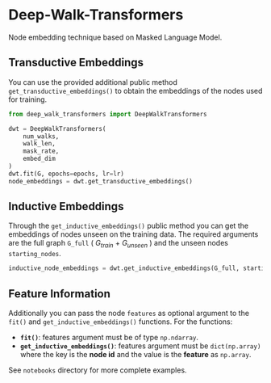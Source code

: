 # Deep-Walk-Transformers
Node embedding technique based on Masked Language Model.

**Transductive Embeddings**
----------------------------------------------------------------

You can use the provided additional public method `get_transductive_embeddings()` to obtain the embeddings of the nodes used for training.

```python
from deep_walk_transformers import DeepWalkTransformers

dwt = DeepWalkTransformers(
    num_walks,
    walk_len,
    mask_rate,
    embed_dim
)
dwt.fit(G, epochs=epochs, lr=lr)
node_embeddings = dwt.get_transductive_embeddings()
```
**Inductive Embeddings**
----------------------------------------------------------------

Through the `get_inductive_embeddings()` public method you can get the embeddings of nodes unseen on the training data. The required arguments are the full graph `G_full` ( $G_{train}$ + $G_{unseen}$ ) and the unseen nodes `starting_nodes`.

```python
inductive_node_embeddings = dwt.get_inductive_embeddings(G_full, starting_nodes)
```

**Feature Information**
----------------------------------------------------------------
Additionally you can pass the node `features` as optional argument to the `fit()` and `get_inductive_embeddings()` functions. For the functions:
- **`fit()`**: features argument must be of type `np.ndarray`.
- **`get_inductive_embeddings()`**: features argument must be `dict(np.array)` where the key is the **node id** and the value is the **feature** as `np.array`.

See `notebooks` directory for more complete examples.
